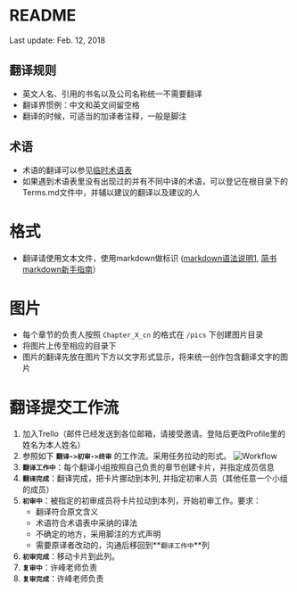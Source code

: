 # README 

Last update: Feb. 12, 2018


## 翻译规则
* 英文人名、引用的书名以及公司名称统一不需要翻译
* 翻译界惯例：中文和英文间留空格
* 翻译的时候，可适当的加译者注释，一般是脚注

## 术语
* 术语的翻译可以参见[临时术语表](https://mp.weixin.qq.com/s/u4AjvlwpK3unptyPwEgmXw) 
* 如果遇到术语表里没有出现过的并有不同中译的术语，可以登记在根目录下的Terms.md文件中，并辅以建议的翻译以及建议的人 

# 格式
* 翻译请使用文本文件，使用markdown做标识 ([markdown语法说明1](https://www.appinn.com/markdown/), [简书markdown新手指南](https://www.jianshu.com/p/q81RER)）

# 图片
* 每个章节的负责人按照 `Chapter_X_cn` 的格式在 `/pics` 下创建图片目录
* 将图片上传至相应的目录下
* 图片的翻译先放在图片下方以文字形式显示，将来统一创作包含翻译文字的图片

# 翻译提交工作流
1. 加入Trello（邮件已经发送到各位邮箱，请接受邀请。登陆后更改Profile里的姓名为本人姓名）
2. 参照如下 **`翻译->初审->终审`** 的工作流。采用任务拉动的形式。
![Workflow](https://github.com/xufeng2201/DevOps-Best-Practices-Xu-Feng/blob/master/pics/Misc/Translation%20Workflow.jpg?raw=true)
3. **`翻译工作中`**：每个翻译小组按照自己负责的章节创建卡片，并指定成员信息
4. **`翻译完成`**：翻译完成，把卡片挪动到本列, 并指定初审人员（其他任意一个小组的成员）
5. **`初审中`**：被指定的初审成员将卡片拉动到本列，开始初审工作。要求：
	* 翻译符合原文含义
	* 术语符合术语表中采纳的译法
	* 不确定的地方，采用脚注的方式声明
	* 需要原译者改动的，沟通后移回到**`翻译工作中`**列
6. **`初审完成`**：移动卡片到此列。
7. **`复审中`**：许峰老师负责
8. **`复审完成`**：许峰老师负责
